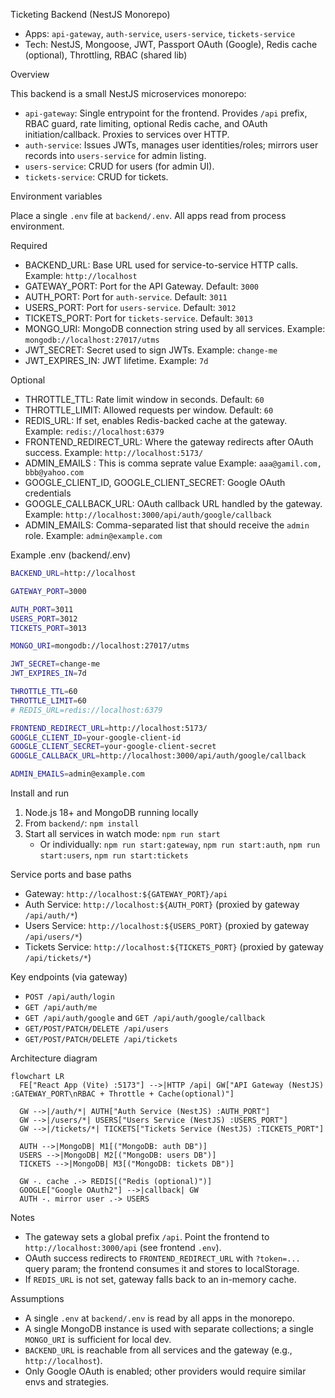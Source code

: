 Ticketing Backend (NestJS Monorepo)

- Apps: `api-gateway`, `auth-service`, `users-service`, `tickets-service`
- Tech: NestJS, Mongoose, JWT, Passport OAuth (Google), Redis cache (optional), Throttling, RBAC (shared lib)

Overview

This backend is a small NestJS microservices monorepo:
- `api-gateway`: Single entrypoint for the frontend. Provides `/api` prefix, RBAC guard, rate limiting, optional Redis cache, and OAuth initiation/callback. Proxies to services over HTTP.
- `auth-service`: Issues JWTs, manages user identities/roles; mirrors user records into `users-service` for admin listing.
- `users-service`: CRUD for users (for admin UI).
- `tickets-service`: CRUD for tickets.

Environment variables

Place a single `.env` file at `backend/.env`. All apps read from process environment.

Required

- BACKEND_URL: Base URL used for service-to-service HTTP calls. Example: `http://localhost`
- GATEWAY_PORT: Port for the API Gateway. Default: `3000`
- AUTH_PORT: Port for `auth-service`. Default: `3011`
- USERS_PORT: Port for `users-service`. Default: `3012`
- TICKETS_PORT: Port for `tickets-service`. Default: `3013`
- MONGO_URI: MongoDB connection string used by all services. Example: `mongodb://localhost:27017/utms`
- JWT_SECRET: Secret used to sign JWTs. Example: `change-me`
- JWT_EXPIRES_IN: JWT lifetime. Example: `7d`

Optional

- THROTTLE_TTL: Rate limit window in seconds. Default: `60`
- THROTTLE_LIMIT: Allowed requests per window. Default: `60`
- REDIS_URL: If set, enables Redis-backed cache at the gateway. Example: `redis://localhost:6379`
- FRONTEND_REDIRECT_URL: Where the gateway redirects after OAuth success. Example: `http://localhost:5173/`
- ADMIN_EMAILS : This is comma seprate value Example: `aaa@gamil.com, bbb@yahoo.com`
- GOOGLE_CLIENT_ID, GOOGLE_CLIENT_SECRET: Google OAuth credentials
- GOOGLE_CALLBACK_URL: OAuth callback URL handled by the gateway. Example: `http://localhost:3000/api/auth/google/callback`
- ADMIN_EMAILS: Comma-separated list that should receive the `admin` role. Example: `admin@example.com`

Example .env (backend/.env)

```bash
BACKEND_URL=http://localhost

GATEWAY_PORT=3000

AUTH_PORT=3011
USERS_PORT=3012
TICKETS_PORT=3013

MONGO_URI=mongodb://localhost:27017/utms

JWT_SECRET=change-me
JWT_EXPIRES_IN=7d

THROTTLE_TTL=60
THROTTLE_LIMIT=60
# REDIS_URL=redis://localhost:6379

FRONTEND_REDIRECT_URL=http://localhost:5173/
GOOGLE_CLIENT_ID=your-google-client-id
GOOGLE_CLIENT_SECRET=your-google-client-secret
GOOGLE_CALLBACK_URL=http://localhost:3000/api/auth/google/callback

ADMIN_EMAILS=admin@example.com
```

Install and run

1. Node.js 18+ and MongoDB running locally
2. From `backend/`: `npm install`
3. Start all services in watch mode: `npm run start`
   - Or individually: `npm run start:gateway`, `npm run start:auth`, `npm run start:users`, `npm run start:tickets`

Service ports and base paths

- Gateway: `http://localhost:${GATEWAY_PORT}/api`
- Auth Service: `http://localhost:${AUTH_PORT}` (proxied by gateway `/api/auth/*`)
- Users Service: `http://localhost:${USERS_PORT}` (proxied by gateway `/api/users/*`)
- Tickets Service: `http://localhost:${TICKETS_PORT}` (proxied by gateway `/api/tickets/*`)

Key endpoints (via gateway)

- `POST /api/auth/login`
- `GET /api/auth/me`
- `GET /api/auth/google` and `GET /api/auth/google/callback`
- `GET/POST/PATCH/DELETE /api/users`
- `GET/POST/PATCH/DELETE /api/tickets`

Architecture diagram

```mermaid
flowchart LR
  FE["React App (Vite) :5173"] -->|HTTP /api| GW["API Gateway (NestJS) :GATEWAY_PORT\nRBAC + Throttle + Cache(optional)"]

  GW -->|/auth/*| AUTH["Auth Service (NestJS) :AUTH_PORT"]
  GW -->|/users/*| USERS["Users Service (NestJS) :USERS_PORT"]
  GW -->|/tickets/*| TICKETS["Tickets Service (NestJS) :TICKETS_PORT"]

  AUTH -->|MongoDB| M1[("MongoDB: auth DB")]
  USERS -->|MongoDB| M2[("MongoDB: users DB")]
  TICKETS -->|MongoDB| M3[("MongoDB: tickets DB")]

  GW -. cache .-> REDIS[("Redis (optional)")]
  GOOGLE["Google OAuth2"] -->|callback| GW
  AUTH -. mirror user .-> USERS
```

Notes

- The gateway sets a global prefix `/api`. Point the frontend to `http://localhost:3000/api` (see frontend `.env`).
- OAuth success redirects to `FRONTEND_REDIRECT_URL` with `?token=...` query param; the frontend consumes it and stores to localStorage.
- If `REDIS_URL` is not set, gateway falls back to an in-memory cache.

Assumptions

- A single `.env` at `backend/.env` is read by all apps in the monorepo.
- A single MongoDB instance is used with separate collections; a single `MONGO_URI` is sufficient for local dev.
- `BACKEND_URL` is reachable from all services and the gateway (e.g., `http://localhost`).
- Only Google OAuth is enabled; other providers would require similar envs and strategies.

